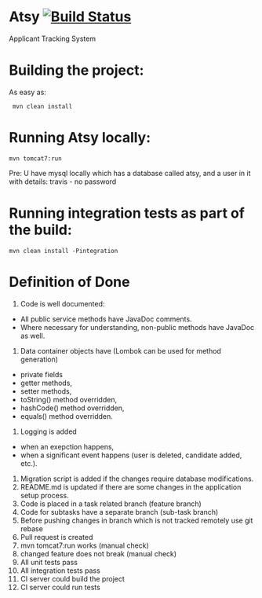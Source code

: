 # Atsy [![Build Status](https://travis-ci.org/epam-debrecen-rft-2015/atsy.svg?branch=master)](https://travis-ci.org/epam-debrecen-rft-2015/atsy)
Applicant Tracking System

Building the project:
=========================
As easy as:

     mvn clean install

Running Atsy locally:
=========================

    mvn tomcat7:run

Pre: U have mysql locally which has a database called atsy, and a user in it with details:
     travis - no password

Running integration tests as part of the build:
===============================================

    mvn clean install -Pintegration

Definition of Done
==================

1. Code is well documented:
  * All public service methods have JavaDoc comments. 
  * Where necessary for understanding, non-public methods have JavaDoc as well. 
1. Data container objects have (Lombok can be used for method generation)
  * private fields
  * getter methods, 
  * setter methods,
  * toString() method overridden, 
  * hashCode() method overridden, 
  * equals() method overridden.
1. Logging is added
  * when an exepction happens,
  * when a significant event happens (user is deleted, candidate added, etc.). 
1. Migration script is added if the changes require database modifications.
1. README.md is updated if there are some changes in the application setup process.
1. Code is placed in a task related branch (feature branch)
1. Code for subtasks have a separate branch (sub-task branch)
1. Before pushing changes in branch which is not tracked remotely use git rebase
1. Pull request is created
1. mvn tomcat7:run works (manual check)
1. changed feature does not break (manual check)
1. All unit tests pass
1. All integration tests pass
1. CI server could build the project
1. CI server could run tests
